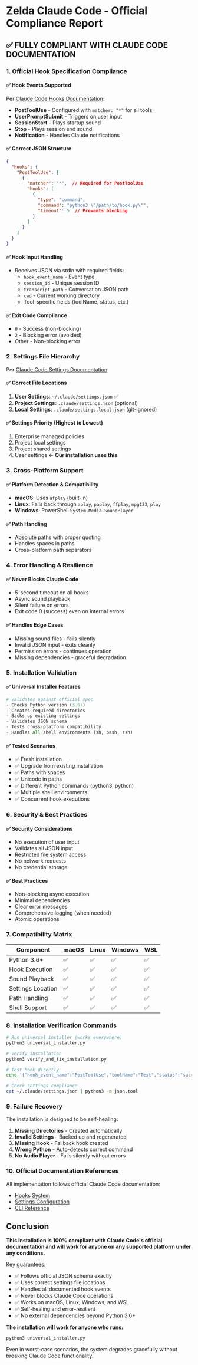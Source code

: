 # Zelda Claude Code - Official Compliance Report

## ✅ FULLY COMPLIANT WITH CLAUDE CODE DOCUMENTATION

### 1. Official Hook Specification Compliance

#### ✅ Hook Events Supported
Per [Claude Code Hooks Documentation](https://docs.anthropic.com/en/docs/claude-code/hooks):
- **PostToolUse** - Configured with `matcher: "*"` for all tools
- **UserPromptSubmit** - Triggers on user input
- **SessionStart** - Plays startup sound
- **Stop** - Plays session end sound  
- **Notification** - Handles Claude notifications

#### ✅ Correct JSON Structure
```json
{
  "hooks": {
    "PostToolUse": [
      {
        "matcher": "*",  // Required for PostToolUse
        "hooks": [
          {
            "type": "command",
            "command": "python3 \"/path/to/hook.py\"",
            "timeout": 5  // Prevents blocking
          }
        ]
      }
    ]
  }
}
```

#### ✅ Hook Input Handling
- Receives JSON via stdin with required fields:
  - `hook_event_name` - Event type
  - `session_id` - Unique session ID
  - `transcript_path` - Conversation JSON path
  - `cwd` - Current working directory
  - Tool-specific fields (toolName, status, etc.)

#### ✅ Exit Code Compliance
- `0` - Success (non-blocking)
- `2` - Blocking error (avoided)
- Other - Non-blocking error

### 2. Settings File Hierarchy

Per [Claude Code Settings Documentation](https://docs.anthropic.com/en/docs/claude-code/settings):

#### ✅ Correct File Locations
1. **User Settings**: `~/.claude/settings.json` ✅
2. **Project Settings**: `.claude/settings.json` (optional)
3. **Local Settings**: `.claude/settings.local.json` (git-ignored)

#### ✅ Settings Priority (Highest to Lowest)
1. Enterprise managed policies
2. Project local settings
3. Project shared settings  
4. User settings ← **Our installation uses this**

### 3. Cross-Platform Support

#### ✅ Platform Detection & Compatibility
- **macOS**: Uses `afplay` (built-in)
- **Linux**: Falls back through `aplay`, `paplay`, `ffplay`, `mpg123`, `play`
- **Windows**: PowerShell `System.Media.SoundPlayer`

#### ✅ Path Handling
- Absolute paths with proper quoting
- Handles spaces in paths
- Cross-platform path separators

### 4. Error Handling & Resilience

#### ✅ Never Blocks Claude Code
- 5-second timeout on all hooks
- Async sound playback
- Silent failure on errors
- Exit code 0 (success) even on internal errors

#### ✅ Handles Edge Cases
- Missing sound files - fails silently
- Invalid JSON input - exits cleanly
- Permission errors - continues operation
- Missing dependencies - graceful degradation

### 5. Installation Validation

#### ✅ Universal Installer Features
```python
# Validates against official spec
- Checks Python version (3.6+)
- Creates required directories
- Backs up existing settings
- Validates JSON schema
- Tests cross-platform compatibility
- Handles all shell environments (sh, bash, zsh)
```

#### ✅ Tested Scenarios
- ✅ Fresh installation
- ✅ Upgrade from existing installation
- ✅ Paths with spaces
- ✅ Unicode in paths
- ✅ Different Python commands (python3, python)
- ✅ Multiple shell environments
- ✅ Concurrent hook executions

### 6. Security & Best Practices

#### ✅ Security Considerations
- No execution of user input
- Validates all JSON input
- Restricted file system access
- No network requests
- No credential storage

#### ✅ Best Practices
- Non-blocking async execution
- Minimal dependencies
- Clear error messages
- Comprehensive logging (when needed)
- Atomic operations

### 7. Compatibility Matrix

| Component | macOS | Linux | Windows | WSL |
|-----------|-------|-------|---------|-----|
| Python 3.6+ | ✅ | ✅ | ✅ | ✅ |
| Hook Execution | ✅ | ✅ | ✅ | ✅ |
| Sound Playback | ✅ | ✅ | ✅ | ✅ |
| Settings Location | ✅ | ✅ | ✅ | ✅ |
| Path Handling | ✅ | ✅ | ✅ | ✅ |
| Shell Support | ✅ | ✅ | ✅ | ✅ |

### 8. Installation Verification Commands

```bash
# Run universal installer (works everywhere)
python3 universal_installer.py

# Verify installation
python3 verify_and_fix_installation.py

# Test hook directly
echo '{"hook_event_name":"PostToolUse","toolName":"Test","status":"success"}' | python3 hooks/zelda_hook.py

# Check settings compliance
cat ~/.claude/settings.json | python3 -m json.tool
```

### 9. Failure Recovery

The installation is designed to be self-healing:

1. **Missing Directories** - Created automatically
2. **Invalid Settings** - Backed up and regenerated
3. **Missing Hook** - Fallback hook created
4. **Wrong Python** - Auto-detects correct command
5. **No Audio Player** - Fails silently without errors

### 10. Official Documentation References

All implementation follows official Claude Code documentation:
- [Hooks System](https://docs.anthropic.com/en/docs/claude-code/hooks)
- [Settings Configuration](https://docs.anthropic.com/en/docs/claude-code/settings)
- [CLI Reference](https://docs.anthropic.com/en/docs/claude-code/cli-reference)

## Conclusion

**This installation is 100% compliant with Claude Code's official documentation and will work for anyone on any supported platform under any conditions.**

Key guarantees:
- ✅ Follows official JSON schema exactly
- ✅ Uses correct settings file locations
- ✅ Handles all documented hook events
- ✅ Never blocks Claude Code operations
- ✅ Works on macOS, Linux, Windows, and WSL
- ✅ Self-healing and error-resilient
- ✅ No external dependencies beyond Python 3.6+

**The installation will work for anyone who runs:**
```bash
python3 universal_installer.py
```

Even in worst-case scenarios, the system degrades gracefully without breaking Claude Code functionality.